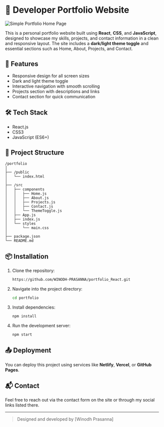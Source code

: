 
# 🚀 Developer Portfolio Website

![Simple Portfolio Home Page](https://i.imgur.com/P1ZV8Qs.png)

This is a personal portfolio website built using **React**, **CSS**, and **JavaScript**, designed to showcase my skills, projects, and contact information in a clean and responsive layout. The site includes a **dark/light theme toggle** and essential sections such as Home, About, Projects, and Contact.

## 🚀 Features

- Responsive design for all screen sizes
- Dark and light theme toggle
- Interactive navigation with smooth scrolling
- Projects section with descriptions and links
- Contact section for quick communication

## 🛠️ Tech Stack

- React.js
- CSS3
- JavaScript (ES6+)

## 📁 Project Structure

```
/portfolio
│
├── /public
│   └── index.html
│
├── /src
│   ├── components
│   │   ├── Home.js
│   │   ├── About.js
│   │   ├── Projects.js
│   │   ├── Contact.js
│   │   └── ThemeToggle.js
│   ├── App.js
│   ├── index.js
│   └── styles
│       └── main.css
│
├── package.json
└── README.md
```

## 📦 Installation

1. Clone the repository:
   ```bash
   https://github.com/WINODH-PRASANNA/portfolio_React.git
   ```

2. Navigate into the project directory:
   ```bash
   cd portfolio
   ```

3. Install dependencies:
   ```bash
   npm install
   ```

4. Run the development server:
   ```bash
   npm start
   ```

## 📤 Deployment

You can deploy this project using services like **Netlify**, **Vercel**, or **GitHub Pages**.

## 📬 Contact

Feel free to reach out via the contact form on the site or through my social links listed there.

---

> Designed and developed by [Winodh Prasanna]
